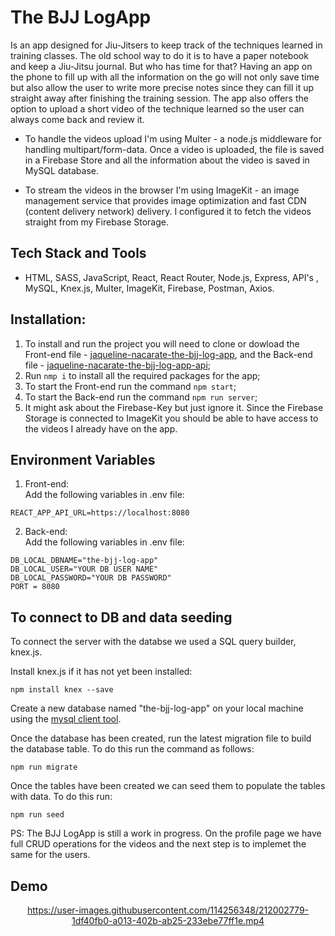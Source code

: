 # The BJJ LogApp

Is an app designed for Jiu-Jitsers to keep track of the techniques learned in training classes. The old school way to do it is to have a paper notebook and keep a Jiu-Jitsu journal. But who has time for that? Having an app on the phone to fill up with all the information on the go will not only save time but also allow the user to write more precise notes since they can fill it up straight away after finishing the training session. The app also offers the option to upload a short video of the technique learned so the user can always come back and review it.  

- To handle the videos upload I'm using Multer - a node.js middleware for handling multipart/form-data. Once a video is uploaded, the file is saved in a Firebase Store and all the information about the video is saved in MySQL database.

- To stream the videos in the browser I'm using ImageKit - an image management service that provides image optimization and fast CDN (content delivery network) delivery. I configured it to fetch the videos straight from my Firebase Storage.



## Tech Stack and Tools
* HTML, SASS, JavaScript, React, React Router, Node.js, Express, API's , MySQL, Knex.js, Multer, ImageKit, Firebase, Postman, Axios.

## Installation:
1. To install and run the project you will need to clone or dowload the Front-end file - [jaqueline-nacarate-the-bjj-log-app](https://github.com/NacarateJ/jaqueline-nacarate-the-bjj-log-app), and the Back-end file - [jaqueline-nacarate-the-bjj-log-app-api](https://github.com/NacarateJ/jaqueline-nacarate-the-bjj-log-app-api);
2. Run ```nmp i``` to install all the required packages for the app;
3. To start the Front-end run the command ```npm start```;
4. To start the Back-end run the command ```npm run server```;
5. It might ask about the Firebase-Key but just ignore it. Since the Firebase Storage is connected to ImageKit you should be able to have access to the videos I already have on the app.


## Environment Variables
1. Front-end: <br>
Add the following variables in .env file:

```REACT_APP_API_URL=https://localhost:8080```
  
2. Back-end: <br>
Add the following variables in .env file:

```DB_LOCAL_DBNAME="the-bjj-log-app"```<br>
```DB_LOCAL_USER="YOUR DB USER NAME"```<br>
```DB_LOCAL_PASSWORD="YOUR DB PASSWORD"```<br>
```PORT = 8080```

## To connect to DB and data seeding

To connect the server with the databse we used a SQL query builder, knex.js. 

Install knex.js if it has not yet been installed:

```npm install knex --save```

Create a new database named "the-bjj-log-app" on your local machine using the [mysql client tool](https://www.mysqltutorial.org/mysql-create-database/).

Once the database has been created, run the latest migration file to build the database table. To do this run the command as follows:

```npm run migrate```

Once the tables have been created we can seed them to populate the tables with data. To do this run:

```npm run seed```



PS: The BJJ LogApp is still a work in progress. On the profile page we have full CRUD operations for the videos and the next step is to implemet the same for the users.

## Demo

<div align="center">

https://user-images.githubusercontent.com/114256348/212002779-1df40fb0-a013-402b-ab25-233ebe77ff1e.mp4

  </div>

